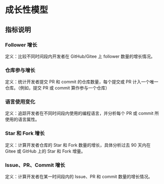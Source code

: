 # 成⻓性模型

## 指标说明

### Follower 增⻓

定义：⽐较不同时间段内开发者在 GitHub/Gitee 上 follower 数量的增⻓情况。

### 仓库参与增⻓

定义：统计开发者提交 PR 和 commit 的仓库数量，每个提交或 PR 计⼊⼀个唯⼀仓库。（例如，提交 PR 或 commit 算作参与⼀个仓库）

### 语⾔使⽤变化

定义：追踪开发者在不同时间段内使⽤的编程语⾔，并分析每个 PR 或 commit 所使⽤的语⾔属性。

### Star 和 Fork 增⻓

定义：计算开发者仓库的 Star 和 Fork 数量的增⻓，具体分析过去 90 天内在 Gitee 或 GitHub 上的 Star 和 Fork 增量。

### Issue、PR、Commit 增⻓

定义：计算开发者在某⼀时间段内的 Issue、PR 和 commit 数量的增⻓情况。
